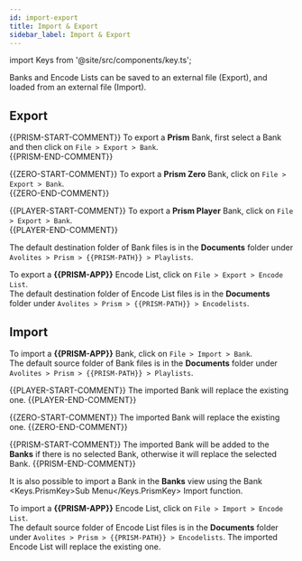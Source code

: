 ```yaml
---
id: import-export
title: Import & Export
sidebar_label: Import & Export
---
```

import Keys from '@site/src/components/key.ts';

Banks and Encode Lists can be saved to an external file (Export), and loaded from an external file (Import).

## Export

{{PRISM-START-COMMENT}}
To export a **Prism** Bank, first select a Bank and then click on `File > Export > Bank`.  
{{PRISM-END-COMMENT}}

{{ZERO-START-COMMENT}}
To export a **Prism Zero** Bank, click on `File > Export > Bank`.  
{{ZERO-END-COMMENT}}

{{PLAYER-START-COMMENT}}
To export a **Prism Player** Bank, click on `File > Export > Bank`.  
{{PLAYER-END-COMMENT}}

The default destination folder of Bank files is in the **Documents** folder under `Avolites > Prism > {{PRISM-PATH}} > Playlists`.

To export a **{{PRISM-APP}}** Encode List, click on `File > Export > Encode List`.  
The default destination folder of Encode List files is in the **Documents** folder under `Avolites > Prism > {{PRISM-PATH}} > Encodelists`.

## Import 

To import a **{{PRISM-APP}}** Bank, click on `File > Import > Bank`.  
The default source folder of Bank files is in the **Documents** folder under `Avolites > Prism > {{PRISM-PATH}} > Playlists`.

{{PLAYER-START-COMMENT}}
The imported Bank will replace the existing one.
{{PLAYER-END-COMMENT}}

{{ZERO-START-COMMENT}}
The imported Bank will replace the existing one.
{{ZERO-END-COMMENT}}

{{PRISM-START-COMMENT}}
The imported Bank will be added to the **Banks** if there is no selected Bank, otherwise it will replace the selected Bank. 
{{PRISM-END-COMMENT}}

It is also possible to import a Bank in the <b>Banks</b> view using the Bank <Keys.PrismKey>Sub Menu</Keys.PrismKey> Import function.

To import a **{{PRISM-APP}}** Encode List, click on `File > Import > Encode List`.  
The default source folder of Encode List files is in the **Documents** folder under `Avolites > Prism > {{PRISM-PATH}} > Encodelists`.
The imported Encode List will replace the existing one.